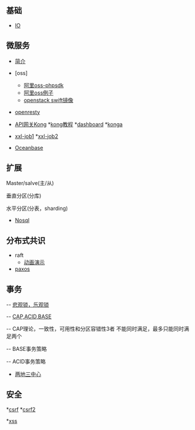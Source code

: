 基础
-----------
- [IO](knowledge/io.md)



微服务
-------------
- [简介](http://microservices.io/)

- [oss]
    - [阿里oss-phpsdk](https://m.aliyun.com/doc/document_detail/32099.html?spm=5176.product31815.3.57.tWoXX8)
    - [阿里oss例子](http://blog.csdn.net/liujiahan629629/article/details/45290311)
    - [openstack swift镜像](https://hub.docker.com/r/morrisjobke/docker-swift-onlyone/)

- [openresty](http://wiki.jikexueyuan.com/project/openresty/openresty/install.html)

- [API网关Kong](https://github.com/Kong/kong) *[kong教程](http://www.cnblogs.com/SummerinShire/p/6386086.html) *[dashboard](https://github.com/PGBI/kong-dashboard) *[konga](https://github.com/pantsel/konga)

- [xxl-job1](https://github.com/xuxueli/xxl-job/)  *[xxl-job2](http://www.xuxueli.com/xxl-job/)

- [Oceanbase](https://www.zhihu.com/question/37421030) 

扩展
----------------
Master/salve(主/从)

垂直分区(分库)

水平分区(分表，sharding)

- [Nosql](http://www.runoob.com/mongodb/nosql.html)

分布式共识
--------------

- raft
   - [动画演示](http://thesecretlivesofdata.com/raft/)
- [paxos](http://www.jdon.com/artichect/paxos.html)

事务
------------
-- [悲观锁，乐观锁](knowledge/lock.md)

-- [CAP,ACID,BASE](http://www.jdon.com/37625)

-- CAP理论，一致性，可用性和分区容错性3者 不能同时满足，最多只能同时满足两个

-- BASE事务策略

-- ACID事务策略

- [两地三中心](http://blog.csdn.net/love_taylor/article/details/73603672) 

安全
--------
*[csrf](http://netsecurity.51cto.com/art/201609/518323.htm)   *[csrf2](https://www.cnblogs.com/shytong/p/5308667.html)

*[xss](http://www.cnblogs.com/shytong/p/5308641.html)



